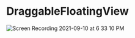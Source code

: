 # DraggableFloatingView

![Screen Recording 2021-09-10 at 6 33 10 PM](https://user-images.githubusercontent.com/76500072/132889069-41e35739-b4d7-4c8b-a48e-d31533037de2.gif)

